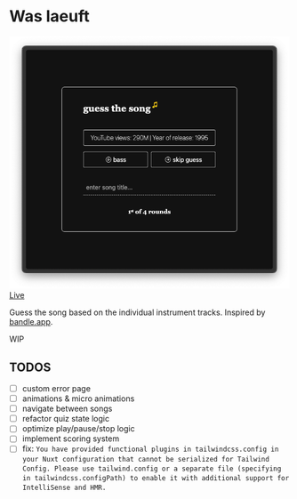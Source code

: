 # Was laeuft

![app screenshot](screen.png)  
[Live](https://was-laeuft.pages.dev/)

Guess the song based on the individual instrument tracks.
Inspired by [bandle.app](https://bandle.app/).

WIP

## TODOS

- [ ] custom error page
- [ ] animations & micro animations
- [ ] navigate between songs
- [ ] refactor quiz state logic
- [ ] optimize play/pause/stop logic
- [ ] implement scoring system
- [ ] fix: `You have provided functional plugins in tailwindcss.config in your Nuxt configuration that cannot be serialized for Tailwind Config. Please use tailwind.config or a separate file (specifying in tailwindcss.configPath) to enable it with additional support for IntelliSense and HMR.`
